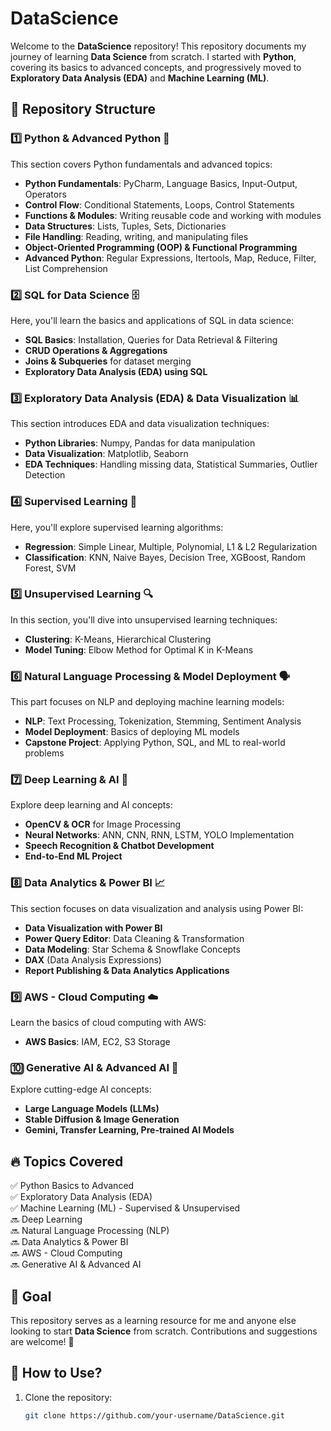 # DataScience

Welcome to the **DataScience** repository! This repository documents my journey of learning **Data Science** from scratch. I started with **Python**, covering its basics to advanced concepts, and progressively moved to **Exploratory Data Analysis (EDA)** and **Machine Learning (ML)**.

## 📂 Repository Structure

### **1️⃣ Python & Advanced Python** 🐍  
This section covers Python fundamentals and advanced topics:
- **Python Fundamentals**: PyCharm, Language Basics, Input-Output, Operators  
- **Control Flow**: Conditional Statements, Loops, Control Statements  
- **Functions & Modules**: Writing reusable code and working with modules  
- **Data Structures**: Lists, Tuples, Sets, Dictionaries  
- **File Handling**: Reading, writing, and manipulating files  
- **Object-Oriented Programming (OOP) & Functional Programming**  
- **Advanced Python**: Regular Expressions, Itertools, Map, Reduce, Filter, List Comprehension  

### **2️⃣ SQL for Data Science** 🗄️  
Here, you'll learn the basics and applications of SQL in data science:
- **SQL Basics**: Installation, Queries for Data Retrieval & Filtering  
- **CRUD Operations & Aggregations**  
- **Joins & Subqueries** for dataset merging  
- **Exploratory Data Analysis (EDA) using SQL**  

### **3️⃣ Exploratory Data Analysis (EDA) & Data Visualization** 📊  
This section introduces EDA and data visualization techniques:
- **Python Libraries**: Numpy, Pandas for data manipulation  
- **Data Visualization**: Matplotlib, Seaborn  
- **EDA Techniques**: Handling missing data, Statistical Summaries, Outlier Detection  

### **4️⃣ Supervised Learning** 🤖  
Here, you'll explore supervised learning algorithms:
- **Regression**: Simple Linear, Multiple, Polynomial, L1 & L2 Regularization  
- **Classification**: KNN, Naive Bayes, Decision Tree, XGBoost, Random Forest, SVM  

### **5️⃣ Unsupervised Learning** 🔍  
In this section, you'll dive into unsupervised learning techniques:
- **Clustering**: K-Means, Hierarchical Clustering  
- **Model Tuning**: Elbow Method for Optimal K in K-Means  

### **6️⃣ Natural Language Processing & Model Deployment** 🗣️  
This part focuses on NLP and deploying machine learning models:
- **NLP**: Text Processing, Tokenization, Stemming, Sentiment Analysis  
- **Model Deployment**: Basics of deploying ML models  
- **Capstone Project**: Applying Python, SQL, and ML to real-world problems  

### **7️⃣ Deep Learning & AI** 🧠  
Explore deep learning and AI concepts:
- **OpenCV & OCR** for Image Processing  
- **Neural Networks**: ANN, CNN, RNN, LSTM, YOLO Implementation  
- **Speech Recognition & Chatbot Development**  
- **End-to-End ML Project**  

### **8️⃣ Data Analytics & Power BI** 📈  
This section focuses on data visualization and analysis using Power BI:
- **Data Visualization with Power BI**  
- **Power Query Editor**: Data Cleaning & Transformation  
- **Data Modeling**: Star Schema & Snowflake Concepts  
- **DAX** (Data Analysis Expressions)  
- **Report Publishing & Data Analytics Applications**  

### **9️⃣ AWS - Cloud Computing** ☁️  
Learn the basics of cloud computing with AWS:
- **AWS Basics**: IAM, EC2, S3 Storage  

### **🔟 Generative AI & Advanced AI** 🚀  
Explore cutting-edge AI concepts:
- **Large Language Models (LLMs)**  
- **Stable Diffusion & Image Generation**  
- **Gemini, Transfer Learning, Pre-trained AI Models**  

## 🔥 Topics Covered
✅ Python Basics to Advanced  
✅ Exploratory Data Analysis (EDA)  
✅ Machine Learning (ML) - Supervised & Unsupervised  
🔜 Deep Learning  
🔜 Natural Language Processing (NLP)  
🔜 Data Analytics & Power BI  
🔜 AWS - Cloud Computing  
🔜 Generative AI & Advanced AI  

## 🎯 Goal
This repository serves as a learning resource for me and anyone else looking to start **Data Science** from scratch. Contributions and suggestions are welcome! 🤝

## 📌 How to Use?
1. Clone the repository:
   ```bash
   git clone https://github.com/your-username/DataScience.git
